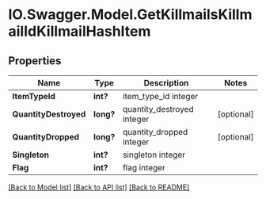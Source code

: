 # IO.Swagger.Model.GetKillmailsKillmailIdKillmailHashItem
## Properties

Name | Type | Description | Notes
------------ | ------------- | ------------- | -------------
**ItemTypeId** | **int?** | item_type_id integer | 
**QuantityDestroyed** | **long?** | quantity_destroyed integer | [optional] 
**QuantityDropped** | **long?** | quantity_dropped integer | [optional] 
**Singleton** | **int?** | singleton integer | 
**Flag** | **int?** | flag integer | 

[[Back to Model list]](../README.md#documentation-for-models) [[Back to API list]](../README.md#documentation-for-api-endpoints) [[Back to README]](../README.md)

